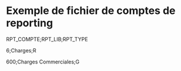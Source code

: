 # Exemple de fichier de comptes de reporting

RPT\_COMPTE;RPT\_LIB;RPT\_TYPE


6;Charges;R


600;Charges Commerciales;G


